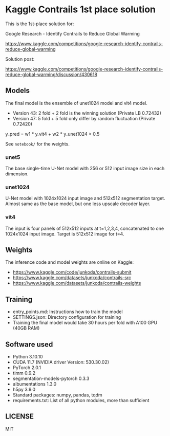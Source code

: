# Kaggle Contrails 1st place solution

This is the 1st-place solution for:

Google Research - Identify Contrails to Reduce Global Warming

https://www.kaggle.com/competitions/google-research-identify-contrails-reduce-global-warming

Solution post:

https://www.kaggle.com/competitions/google-research-identify-contrails-reduce-global-warming/discussion/430618


## Models

The final model is the ensemble of unet1024 model and vit4 model.

- Version 43: 2 fold + 2 fold is the winning solution (Private LB 0.72432)
- Version 47: 5 fold + 5 fold only differ by random fluctuation (Private 0.72420)

y_pred = w1 * y_vit4 + w2 * y_unet1024 > 0.5

See `notebook/` for the weights.


### unet5

The base single-time U-Net model with 256 or 512 input image size in each dimension.

### unet1024

U-Net model with 1024x1024 input image and 512x512 segmentation target.
Almost same as the base model, but one less upscale decoder layer.

### vit4

The input is four panels of 512x512 inputs at t=1,2,3,4, concatenated to one 1024x1024 input image. Target is 512x512 image for t=4.

## Weights

The inference code and model weights are online on Kaggle:

- https://www.kaggle.com/code/junkoda/contrails-submit
- https://www.kaggle.com/datasets/junkoda/contrails-src
- https://www.kaggle.com/datasets/junkoda/contrails-weights


## Training

- entry_points.md: Instructions how to train the model
- SETTINGS.json: Directory configuration for training
- Training the final model would take 30 hours per fold with A100 GPU (40GB RAM)


## Software used

- Python 3.10.10
- CUDA 11.7 (NVIDIA driver Version: 530.30.02)
- PyTorch 2.0.1
- timm 0.9.2
- segmentation-models-pytorch 0.3.3
- albumentations 1.3.0
- h5py 3.9.0
- Standard packages: numpy, pandas, tqdm
- requirements.txt: List of all python modules, more than sufficient


## LICENSE

MIT
